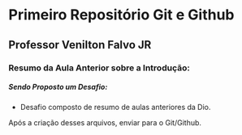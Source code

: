 # Primeiro Repositório Git e Github
## Professor Venilton Falvo JR

### Resumo da Aula Anterior sobre a Introdução:

##### Sendo Proposto um Desafio:

- Desafio composto de resumo de aulas anteriores da Dio.

Após a criação desses arquivos, enviar para o Git/Github.

